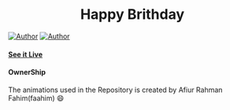 <h1 align="center">
    Happy Brithday
</h1>

[![Author](https://img.shields.io/badge/author-GovindCodes-green)](https://github.com/GovindCodes)
[![Author](https://img.shields.io/badge/cover-khang68-blue)](https://github.com/khang68)

#### [See it Live](https://kinur.studio/)

#### OwnerShip
 The animations used in the Repository is created by Afiur Rahman Fahim(faahim) :smile:
